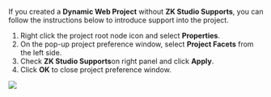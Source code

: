 If you created a **Dynamic Web Project** without **ZK Studio Supports**,
you can follow the instructions below to introduce support into the
project.

1.  Right click the project root node icon and select **Properties**.
2.  On the pop-up project preference window, select **Project Facets**
    from the left side.
3.  Check **ZK Studio Supports**on right panel and click **Apply**.
4.  Click **OK** to close project preference window.

![](addZKtoExistProject_1.png)
